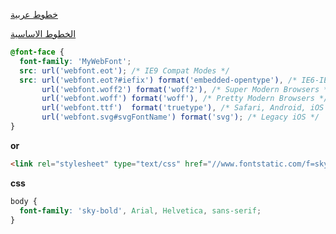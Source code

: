 [خطوط عربية](https://www.fontface.me/)

[الخطوط الاساسية](https://www.cssfontstack.com/)


```css
@font-face {
  font-family: 'MyWebFont';
  src: url('webfont.eot'); /* IE9 Compat Modes */
  src: url('webfont.eot?#iefix') format('embedded-opentype'), /* IE6-IE8 */
       url('webfont.woff2') format('woff2'), /* Super Modern Browsers */
       url('webfont.woff') format('woff'), /* Pretty Modern Browsers */
       url('webfont.ttf')  format('truetype'), /* Safari, Android, iOS */
       url('webfont.svg#svgFontName') format('svg'); /* Legacy iOS */
}
```

**or**
```html
<link rel="stylesheet" type="text/css" href="//www.fontstatic.com/f=sky-bold" />
```

**css**
```css
body {
  font-family: 'sky-bold', Arial, Helvetica, sans-serif;
}
```

